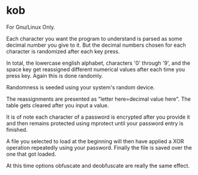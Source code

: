 # kob

For Gnu/Linux Only.

Each character you want the program to understand is parsed as some decimal number you give to it.
But the decimal numbers chosen for each character is randomized after each key press.

In total, the lowercase english alphabet, characters '0' through '9', and the space key get reassigned different numerical values after each time you press key.
Again this is done randomly.

Randomness is seeded using your system's random device.

The reassignments are presented as "letter here=decimal value here".
The table gets cleared after you input a value.

It is of note each character of a password is encrypted after you provide it and then remains protected using mprotect until your password entry is finished.

A file you selected to load at the beginning will then have applied a XOR operation repeatedly using your password. Finally the file is saved over the one that got loaded.

At this time options obfuscate and deobfuscate are really the same effect.
